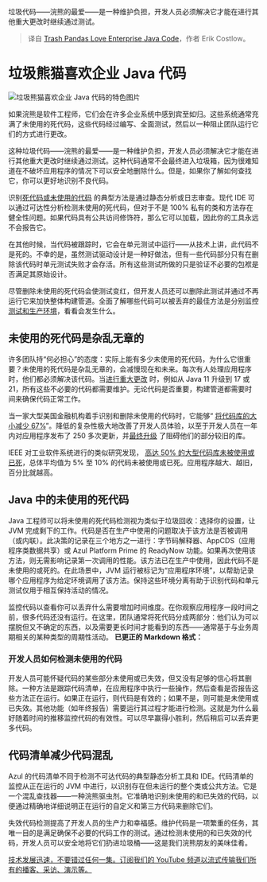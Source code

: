 
<!--
title: 垃圾熊猫喜欢企业 Java 代码
cover: https://cdn.thenewstack.io/media/2024/06/e0dc0e00-happypictures-1024x630-1.png
-->

垃圾代码——浣熊的最爱——是一种维护负担，开发人员必须解决它才能在进行其他重大更改时继续通过测试。

> 译自 [Trash Pandas Love Enterprise Java Code](https://thenewstack.io/trash-pandas-love-enterprise-java-code/)，作者 Erik Costlow。


# 垃圾熊猫喜欢企业 Java 代码

![垃圾熊猫喜欢企业 Java 代码的特色图片](https://cdn.thenewstack.io/media/2024/06/e0dc0e00-happypictures-1024x630-1.png)

如果浣熊是软件工程师，它们会在许多企业系统中感到宾至如归。这些系统通常充满了未使用的死代码，这些代码经过编写、全面测试，然后以一种阻止团队运行它们的方式进行更改。

这种垃圾代码——浣熊的最爱——是一种维护负担，开发人员必须解决它才能在进行其他重大更改时继续通过测试。这种代码通常不会最终进入垃圾箱，因为很难知道在不破坏应用程序的情况下可以安全地删除什么。但是，如果你了解如何查找它，你可以更好地识别不良代码。

识别[死代码或未使用的代码](https://thenewstack.io/what-architects-should-know-about-zombie-code/) 的典型方法是通过静态分析或日志审查。现代 IDE 可以通过可达性分析检测未使用的死代码，但对于不是 100% 私有的类和方法存在健全性问题。如果代码具有公共访问修饰符，那么它可以加载，因此你的工具永远不会报告它。

在其他时候，当代码被跟踪时，它会在单元测试中运行——从技术上讲，此代码不是死的。不幸的是，虽然测试驱动设计是一种好做法，但有一些代码部分只有在删除该代码时单元测试失败才会存活。所有这些测试所做的只是验证不必要的包袱是否满足其原始设计。

尽管删除未使用的死代码会使测试变红，但开发人员还可以删除此测试并通过不再运行它来加快整体构建管道。全面了解哪些代码可以被丢弃的最佳方法是分别监控[测试和生产环境](https://thenewstack.io/how-to-set-up-a-secure-test-environment-with-an-offsite-team/)，看看会发生什么。

## 未使用的死代码是杂乱无章的

许多团队持“何必担心”的态度：实际上能有多少未使用的死代码，为什么它很重要？未使用的死代码是杂乱无章的，会减慢现在和未来。每次有人处理应用程序时，他们都必须解决该代码。当[进行重大更改](https://thenewstack.io/java-22-making-java-more-attractive-for-ai-apps-workloads/) 时，例如从 Java 11 升级到 17 或 21，所有这些不必要的代码都需要维护。无论代码是否重要，构建管道都需要时间来确保代码正常工作。

当一家大型美国金融机构着手识别和删除未使用的代码时，它能够“
[将代码库的大小减少 67%](https://developer.gs.com/blog/posts/importance-of-deleting-unused-code)”。降低的复杂性极大地改善了开发人员体验，以至于开发人员在一年内对应用程序发布了 250 多次更新，并[最终升级](https://thenewstack.io/we-can-have-nice-things-upgrading-to-java-21-is-worth-it/) 了阻碍他们的部分较旧的库。

IEEE 对工业软件系统进行的类似研究发现，
[高达 50% 的大型代码库未被使用或已死](https://www.cs.wm.edu/~denys/pubs/TSE%2718-DeadCode.pdf)，总体平均值为 5% 至 10% 的代码未被使用或已死。应用程序越大、越旧，百分比就越高。

## Java 中的未使用的死代码

Java 工程师可以将未使用的死代码检测视为类似于垃圾回收：选择你的设置，让 JVM 完成剩下的工作。代码是否在生产中使用的问题取决于该方法是否被调用（或内联）。此决策的记录在三个地方之一进行：字节码解释器、AppCDS（应用程序类数据共享）或 Azul Platform Prime 的 ReadyNow 功能。如果再次使用该方法，则无需影响记录第一次调用的性能。该方法已在生产中使用，因此代码不是未使用的或死的。在此场景中，JVM 运行被标记为“应用程序环境”，以帮助记录哪个应用程序为给定环境调用了该方法。保持这些环境分离有助于识别代码和单元测试仅用于相互保持活动的情况。

监控代码以查看你可以丢弃什么需要增加时间维度。在你观察应用程序一段时间之前，很多代码还没有运行。在这里，团队通常将死代码分成两部分：他们认为可以摆脱但又不确定的东西，以及需要更长时间才能看到的东西——通常基于与业务周期相关的某种类型的周期性活动。
**已更正的 Markdown 格式：**

### 开发人员如何检测未使用的代码

开发人员可能怀疑代码的某些部分未使用或已失效，但又没有足够的信心将其删除。一种方法是跟踪代码清单，在应用程序中执行一些操作，然后查看是否报告这些方法正在运行。如果正在运行，则代码是有效的；如果不是，则可能是未使用或已失效。其他功能（如年终报告）需要运行其过程才能进行检测。这就是为什么最好随着时间的推移监控代码的有效性。可以尽早赢得小胜利，然后稍后可以丢弃更多代码。

## 代码清单减少代码混乱

Azul 的代码清单不同于检测不可达代码的典型静态分析工具和 IDE。代码清单的监控从正在运行的 JVM 中进行，以识别存在但未运行的整个类或公共方法。它是一个混乱查找器——一种浣熊驱虫剂。它准确地识别未使用的和已失效的代码，以便通过精确地详细说明正在运行的自定义和第三方代码来删除它们。

失效代码检测提高了开发人员的生产力和幸福感。维护代码是一项繁重的任务，其唯一目的是满足确保不必要的代码工作的测试。通过检测未使用的和已失效的代码，开发人员可以安全地将它们扔进垃圾桶——这是我们浣熊朋友的美味佳肴。

[技术发展迅速，不要错过任何一集。订阅我们的 YouTube 频道以流式传输我们所有的播客、采访、演示等。](https://youtube.com/thenewstack?sub_confirmation=1)